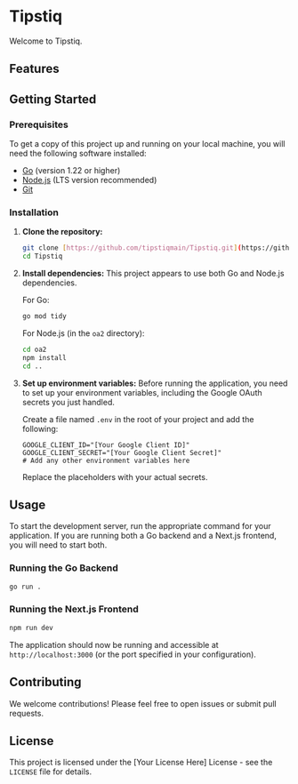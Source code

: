 # Tipstiq

Welcome to Tipstiq.

## Features


## Getting Started

### Prerequisites

To get a copy of this project up and running on your local machine, you will need the following software installed:

-   [Go](https://go.dev/doc/install) (version 1.22 or higher)
-   [Node.js](https://nodejs.org/en/download/) (LTS version recommended)
-   [Git](https://git-scm.com/book/en/v2/Getting-Started-Installing-Git)

### Installation

1.  **Clone the repository:**
    ```bash
    git clone [https://github.com/tipstiqmain/Tipstiq.git](https://github.com/tipstiqmain/Tipstiq.git)
    cd Tipstiq
    ```

2.  **Install dependencies:**
    This project appears to use both Go and Node.js dependencies.

    For Go:
    ```bash
    go mod tidy
    ```

    For Node.js (in the `oa2` directory):
    ```bash
    cd oa2
    npm install
    cd ..
    ```

3.  **Set up environment variables:**
    Before running the application, you need to set up your environment variables, including the Google OAuth secrets you just handled.

    Create a file named `.env` in the root of your project and add the following:
    ```
    GOOGLE_CLIENT_ID="[Your Google Client ID]"
    GOOGLE_CLIENT_SECRET="[Your Google Client Secret]"
    # Add any other environment variables here
    ```

    Replace the placeholders with your actual secrets.

## Usage

To start the development server, run the appropriate command for your application. If you are running both a Go backend and a Next.js frontend, you will need to start both.

### Running the Go Backend

```bash
go run .
```

### Running the Next.js Frontend

```bash
npm run dev
```

The application should now be running and accessible at `http://localhost:3000` (or the port specified in your configuration).

## Contributing

We welcome contributions! Please feel free to open issues or submit pull requests.

## License

This project is licensed under the [Your License Here] License - see the `LICENSE` file for details.
